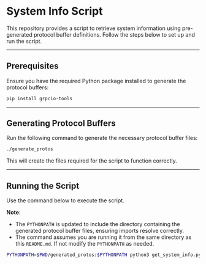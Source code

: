 # System Info Script

This repository provides a script to retrieve system information using pre-generated protocol buffer definitions. Follow the steps below to set up and run the script.

---

## Prerequisites

Ensure you have the required Python package installed to generate the protocol buffers:

```bash
pip install grpcio-tools
```

---

## Generating Protocol Buffers

Run the following command to generate the necessary protocol buffer files:

```bash
./generate_protos
```

This will create the files required for the script to function correctly.

---

## Running the Script

Use the command below to execute the script.

**Note**:
- The `PYTHONPATH` is updated to include the directory containing the generated protocol buffer files, ensuring imports resolve correctly.
- The command assumes you are running it from the same directory as this `README.md`. If not modify the `PYTHONPATH` as needed.

```bash
PYTHONPATH=$PWD/generated_protos:$PYTHONPATH python3 get_system_info.py
```
